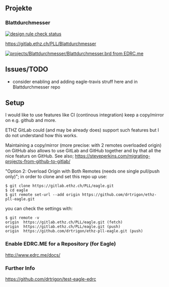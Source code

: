 ## Projekte
### Blattdurchmesser
[![design rule check status](https://edrc.me/api/v1/user/drtrigon/project/ethz-pll-eagle/img/status.svg)](https://edrc.me/g/drtrigon/ethz-pll-eagle)

https://gitlab.ethz.ch/PLL/Blattdurchmesser

[![projects/Blattdurchmesser/Blattdurchmesser.brd from EDRC.me](https://edrc.me/api/v1/user/drtrigon/project/ethz-pll-eagle/img/file/projects%2FBlattdurchmesser%2FBlattdurchmesser.png?ref=refs%2Fheads%2Fmaster)](https://edrc.me/g/drtrigon/ethz-pll-eagle)

## Issues/TODO
* consider enabling and adding eagle-travis struff here and in Blattdurchmesser repo

## Setup

I would like to use features like CI (continous integration) keep a copy/mirror on e.g. github and more.

ETHZ GitLab could (and may be already does) support such features but I do not understand how this works.

Maintaining a copy/mirror (more precise: with 2 remotes overloaded origin) on GitHub also allows
to use GitLab and GitHub together and by that all the nice featurs on GitHub.
See also; https://steveperkins.com/migrating-projects-from-github-to-gitlab/

"Option 2: Overload Origin with Both Remotes (needs one single pull/push only)"; in order to clone
and set this repo up use:
```
$ git clone https://gitlab.ethz.ch/PLL/eagle.git
$ cd eagle
$ git remote set-url --add origin https://github.com/drtrigon/ethz-pll-eagle.git
```
you can check the settings with:
```
$ git remote -v
origin  https://gitlab.ethz.ch/PLL/eagle.git (fetch)
origin  https://gitlab.ethz.ch/PLL/eagle.git (push)
origin  https://github.com/drtrigon/ethz-pll-eagle.git (push)
```

### Enable EDRC.ME for a Repository (for Eagle)
http://www.edrc.me/docs/

### Further Info
https://github.com/drtrigon/test-eagle-edrc
